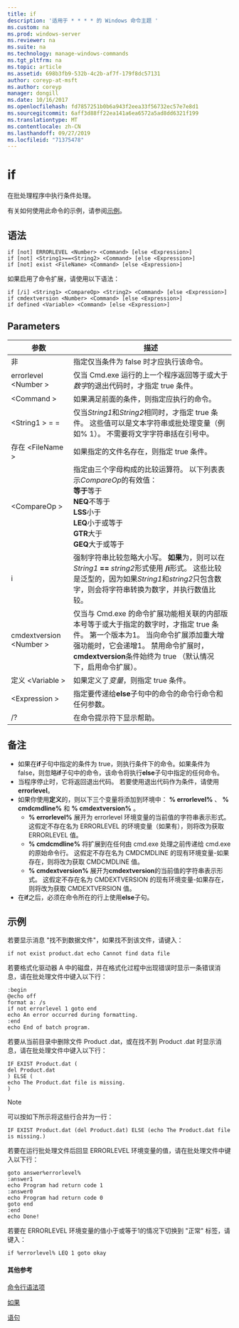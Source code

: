 ```yaml
---
title: if
description: '适用于 * * * * 的 Windows 命令主题 '
ms.custom: na
ms.prod: windows-server
ms.reviewer: na
ms.suite: na
ms.technology: manage-windows-commands
ms.tgt_pltfrm: na
ms.topic: article
ms.assetid: 698b3fb9-532b-4c2b-af7f-179f8dc57131
author: coreyp-at-msft
ms.author: coreyp
manager: dongill
ms.date: 10/16/2017
ms.openlocfilehash: fd7857251b0b6a943f2eea33f56732ec57e7e8d1
ms.sourcegitcommit: 6aff3d88ff22ea141a6ea6572a5ad8dd6321f199
ms.translationtype: MT
ms.contentlocale: zh-CN
ms.lasthandoff: 09/27/2019
ms.locfileid: "71375478"
---
```

# <a name="if"></a>if



在批处理程序中执行条件处理。

有关如何使用此命令的示例，请参阅[示例](#BKMK_examples)。

## <a name="syntax"></a>语法

```
if [not] ERRORLEVEL <Number> <Command> [else <Expression>]
if [not] <String1>==<String2> <Command> [else <Expression>]
if [not] exist <FileName> <Command> [else <Expression>]
```
如果启用了命令扩展，请使用以下语法：
```
if [/i] <String1> <CompareOp> <String2> <Command> [else <Expression>]
if cmdextversion <Number> <Command> [else <Expression>]
if defined <Variable> <Command> [else <Expression>]
```

## <a name="parameters"></a>Parameters

|        参数        |                                                                                                                                                                                                                描述                                                                                                                                                                                                                 |
|-------------------------|--------------------------------------------------------------------------------------------------------------------------------------------------------------------------------------------------------------------------------------------------------------------------------------------------------------------------------------------------------------------------------------------------------------------------------------------|
|           非           |                                                                                                                                                                              指定仅当条件为 false 时才应执行该命令。                                                                                                                                                                              |
|  errorlevel \<Number >   |                                                                                                                                                      仅当 Cmd.exe 运行的上一个程序返回等于或大于*数字*的退出代码时，才指定 true 条件。                                                                                                                                                       |
|       \<Command >        |                                                                                                                                                                            如果满足前面的条件，则指定应执行的命令。                                                                                                                                                                             |
|  \<String1 > = = <String2>  |                                                                                                             仅当*String1*和*String2*相同时，才指定 true 条件。 这些值可以是文本字符串或批处理变量（例如% 1）。 不需要将文字字符串括在引号中。                                                                                                              |
|    存在 \<FileName >    |                                                                                                                                                                                       如果指定的文件名存在，则指定 true 条件。                                                                                                                                                                                        |
|      \<CompareOp >       |                                                                               指定由三个字母构成的比较运算符。 以下列表表示*CompareOp*的有效值：</br>**等于**等于</br>**NEQ**不等于</br>**LSS**小于</br>**LEQ**小于或等于</br>**GTR**大于</br>**GEQ**大于或等于                                                                                |
|           i            |                                                            强制字符串比较忽略大小写。  **如果**为，则可以在<em>String1</em> **==** <em>string2</em>形式使用 **/i**形式。 这些比较是泛型的，因为如果*String1*和*string2*只包含数字，则会将字符串转换为数字，并执行数值比较。                                                            |
| cmdextversion \<Number > | 仅当与 Cmd.exe 的命令扩展功能相关联的内部版本号等于或大于指定的数字时，才指定 true 条件。 第一个版本为1。 当向命令扩展添加重大增强功能时，它会递增1。 禁用命令扩展时， **cmdextversion**条件始终为 true （默认情况下，启用命令扩展）。 |
|   定义 \<Variable >   |                                                                                                                                                                                            如果定义了*变量*，则指定 true 条件。                                                                                                                                                                                            |
|      \<Expression >      |                                                                                                                                                                   指定要传递给**else**子句中的命令的命令行命令和任何参数。                                                                                                                                                                   |
|           /?            |                                                                                                                                                                                                    在命令提示符下显示帮助。                                                                                                                                                                                                    |

## <a name="remarks"></a>备注

-   如果在**if**子句中指定的条件为 true，则执行条件下的命令。如果条件为 false，则忽略**if**子句中的命令，该命令将执行**else**子句中指定的任何命令。
-   当程序停止时，它将返回退出代码。 若要使用退出代码作为条件，请使用**errorlevel**。
-   如果你使用**定义**的，则以下三个变量将添加到环境中： **% errorlevel%** 、 **% cmdcmdline%** 和 **% cmdextversion%** 。  
    -   **% errorlevel%** 展开为 errorlevel 环境变量的当前值的字符串表示形式。 这假定不存在名为 ERRORLEVEL 的环境变量（如果有），则将改为获取 ERRORLEVEL 值。
    -   **% cmdcmdline%** 将扩展到在任何由 cmd.exe 处理之前传递给 cmd.exe 的原始命令行。 这假定不存在名为 CMDCMDLINE 的现有环境变量-如果存在，则将改为获取 CMDCMDLINE 值。
    -   **% cmdextversion%** 展开为**cmdextversion**的当前值的字符串表示形式。 这假定不存在名为 CMDEXTVERSION 的现有环境变量-如果存在，则将改为获取 CMDEXTVERSION 值。
-   在**if**之后，必须在命令所在的行上使用**else**子句。

## <a name="BKMK_examples"></a>示例

若要显示消息 "找不到数据文件"，如果找不到该文件，请键入：
```
if not exist product.dat echo Cannot find data file 
```
若要格式化驱动器 A 中的磁盘，并在格式化过程中出现错误时显示一条错误消息，请在批处理文件中键入以下行：
```
:begin
@echo off
format a: /s
if not errorlevel 1 goto end
echo An error occurred during formatting.
:end
echo End of batch program.
```
若要从当前目录中删除文件 Product .dat，或在找不到 Product .dat 时显示消息，请在批处理文件中键入以下行：
```
IF EXIST Product.dat (
del Product.dat
) ELSE (
echo The Product.dat file is missing.
)
```

> [!NOTE]
> 可以按如下所示将这些行合并为一行：
> ```
> IF EXIST Product.dat (del Product.dat) ELSE (echo The Product.dat file is missing.)
> ```
> 若要在运行批处理文件后回显 ERRORLEVEL 环境变量的值，请在批处理文件中键入以下行：
> ```
> goto answer%errorlevel%
> :answer1
> echo Program had return code 1
> :answer0
> echo Program had return code 0
> goto end
> :end
> echo Done! 
> ```
> 若要在 ERRORLEVEL 环境变量的值小于或等于1的情况下切换到 "正常" 标签，请键入：
> ```
> if %errorlevel% LEQ 1 goto okay
> ```

#### <a name="additional-references"></a>其他参考

[命令行语法项](command-line-syntax-key.md)

[如果](if.md)

[语句](goto.md)